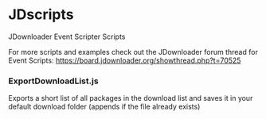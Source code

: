 # JDscripts
JDownloader Event Scripter Scripts

For more scripts and examples check out the JDownloader forum thread for Event Scripts:
https://board.jdownloader.org/showthread.php?t=70525

### ExportDownloadList.js

Exports a short list of all packages in the download list and saves it in your default download folder (appends if the file already exists)
